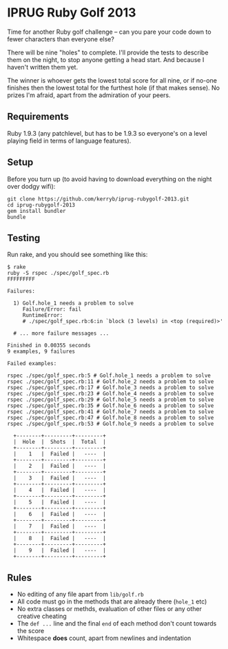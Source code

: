 IPRUG Ruby Golf 2013
====================

Time for another Ruby golf challenge – can you pare your code down to fewer
characters than everyone else?

There will be nine "holes" to complete. I'll provide the tests to describe them
on the night, to stop anyone getting a head start. And because I haven't
written them yet.

The winner is whoever gets the lowest total score for all nine, or if no-one
finishes then the lowest total for the furthest hole (if that makes sense). No
prizes I'm afraid, apart from the admiration of your peers.

Requirements
------------

Ruby 1.9.3 (any patchlevel, but has to be 1.9.3 so everyone's on a level
playing field in terms of language features).

Setup
-----

Before you turn up (to avoid having to download everything on the night over
dodgy wifi):

    git clone https://github.com/kerryb/iprug-rubygolf-2013.git
    cd iprug-rubygolf-2013
    gem install bundler
    bundle

Testing
-------

Run rake, and you should see something like this:

    $ rake
    ruby -S rspec ./spec/golf_spec.rb
    FFFFFFFFF

    Failures:

      1) Golf.hole_1 needs a problem to solve
         Failure/Error: fail
         RuntimeError:
         # ./spec/golf_spec.rb:6:in `block (3 levels) in <top (required)>'

      # ... more failure messages ...

    Finished in 0.00355 seconds
    9 examples, 9 failures

    Failed examples:

    rspec ./spec/golf_spec.rb:5 # Golf.hole_1 needs a problem to solve
    rspec ./spec/golf_spec.rb:11 # Golf.hole_2 needs a problem to solve
    rspec ./spec/golf_spec.rb:17 # Golf.hole_3 needs a problem to solve
    rspec ./spec/golf_spec.rb:23 # Golf.hole_4 needs a problem to solve
    rspec ./spec/golf_spec.rb:29 # Golf.hole_5 needs a problem to solve
    rspec ./spec/golf_spec.rb:35 # Golf.hole_6 needs a problem to solve
    rspec ./spec/golf_spec.rb:41 # Golf.hole_7 needs a problem to solve
    rspec ./spec/golf_spec.rb:47 # Golf.hole_8 needs a problem to solve
    rspec ./spec/golf_spec.rb:53 # Golf.hole_9 needs a problem to solve

      +--------+---------+---------+
      |  Hole  |  Shots  |  Total  |
      +--------+---------+---------+
      |    1   |  Failed |   ----  |
      +--------+---------+---------+
      |    2   |  Failed |   ----  |
      +--------+---------+---------+
      |    3   |  Failed |   ----  |
      +--------+---------+---------+
      |    4   |  Failed |   ----  |
      +--------+---------+---------+
      |    5   |  Failed |   ----  |
      +--------+---------+---------+
      |    6   |  Failed |   ----  |
      +--------+---------+---------+
      |    7   |  Failed |   ----  |
      +--------+---------+---------+
      |    8   |  Failed |   ----  |
      +--------+---------+---------+
      |    9   |  Failed |   ----  |
      +--------+---------+---------+

Rules
-----

* No editing of any file apart from `lib/golf.rb`
* All code must go in the methods that are already there (`hole_1` etc)
* No extra classes or methds, evaluation of other files or any other creative cheating
* The `def ...` line and the final `end` of each method don't count towards the score
* Whitespace **does** count, apart from newlines and indentation
